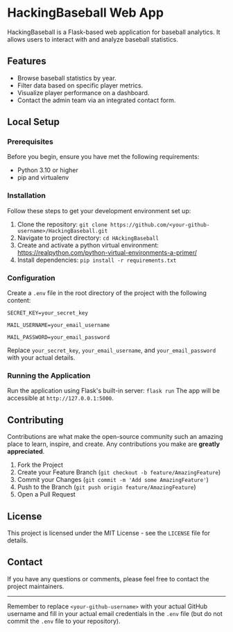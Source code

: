 # HackingBaseball Web App

HackingBaseball is a Flask-based web application for baseball analytics. It allows users to interact with and analyze baseball statistics.

## Features

- Browse baseball statistics by year.
- Filter data based on specific player metrics.
- Visualize player performance on a dashboard.
- Contact the admin team via an integrated contact form.

## Local Setup

### Prerequisites

Before you begin, ensure you have met the following requirements:
- Python 3.10 or higher
- pip and virtualenv

### Installation

Follow these steps to get your development environment set up:

1. Clone the repository: `git clone https://github.com/<your-github-username>/HackingBaseball.git`
2. Navigate to project directory: `cd HAckingBaseball`
3. Create and activate a python virtual environment: https://realpython.com/python-virtual-environments-a-primer/
5. Install dependencies: `pip install -r requirements.txt`

### Configuration

Create a `.env` file in the root directory of the project with the following content:

  `SECRET_KEY=your_secret_key`
  
  `MAIL_USERNAME=your_email_username`
  
  `MAIL_PASSWORD=your_email_password`

  Replace `your_secret_key`, `your_email_username`, and `your_email_password` with your actual details.

### Running the Application

Run the application using Flask's built-in server: `flask run`
The app will be accessible at `http://127.0.0.1:5000`.

## Contributing

Contributions are what make the open-source community such an amazing place to learn, inspire, and create. Any contributions you make are **greatly appreciated**.

1. Fork the Project
2. Create your Feature Branch (`git checkout -b feature/AmazingFeature`)
3. Commit your Changes (`git commit -m 'Add some AmazingFeature'`)
4. Push to the Branch (`git push origin feature/AmazingFeature`)
5. Open a Pull Request

## License

This project is licensed under the MIT License - see the `LICENSE` file for details.

## Contact

If you have any questions or comments, please feel free to contact the project maintainers.

---

Remember to replace `<your-github-username>` with your actual GitHub username and fill in your actual email credentials in the `.env` file (but do not commit the `.env` file to your repository).




